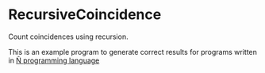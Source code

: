 # RecursiveCoincidence
Count coincidences using recursion. 

This is an example program to generate correct results for programs written in [Ñ programming language](https://github.com/adritor7/Proyecto-PL)
